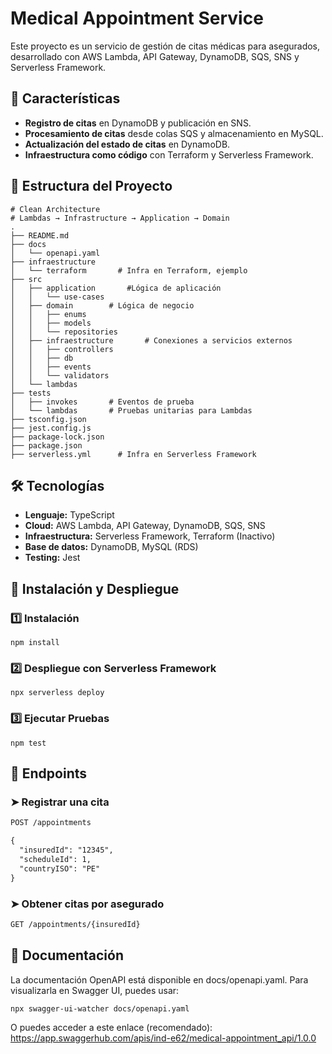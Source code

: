 # Medical Appointment Service

Este proyecto es un servicio de gestión de citas médicas para asegurados, desarrollado con AWS Lambda, API Gateway, DynamoDB, SQS, SNS y Serverless Framework.  

## 🚀 Características  

- **Registro de citas** en DynamoDB y publicación en SNS.  
- **Procesamiento de citas** desde colas SQS y almacenamiento en MySQL.  
- **Actualización del estado de citas** en DynamoDB.  
- **Infraestructura como código** con Terraform y Serverless Framework.  

## 📂 Estructura del Proyecto  
```console
# Clean Architecture 
# Lambdas → Infrastructure → Application → Domain
.
├── README.md
├── docs
│   └── openapi.yaml
├── infraestructure
│   └── terraform       # Infra en Terraform, ejemplo
├── src
│   ├── application       #Lógica de aplicación
│   │   └── use-cases
│   ├── domain        # Lógica de negocio
│   │   ├── enums
│   │   ├── models
│   │   └── repositories
│   ├── infraestructure       # Conexiones a servicios externos
│   │   ├── controllers
│   │   ├── db
│   │   ├── events
│   │   └── validators
│   └── lambdas
├── tests
│   ├── invokes       # Eventos de prueba
│   └── lambdas       # Pruebas unitarias para Lambdas
├── tsconfig.json
├── jest.config.js
├── package-lock.json
├── package.json
├── serverless.yml      # Infra en Serverless Framework
```

## 🛠 Tecnologías  

- **Lenguaje:** TypeScript  
- **Cloud:** AWS Lambda, API Gateway, DynamoDB, SQS, SNS  
- **Infraestructura:** Serverless Framework, Terraform (Inactivo)
- **Base de datos:** DynamoDB, MySQL (RDS)  
- **Testing:** Jest  

## 🚀 Instalación y Despliegue  

### 1️⃣ Instalación 
```console
npm install
```

### 2️⃣ Despliegue con Serverless Framework
```console
npx serverless deploy
```

### 3️⃣ Ejecutar Pruebas
```console
npm test
```

## 📌 Endpoints

### ➤ Registrar una cita

```markdown
POST /appointments

{
  "insuredId": "12345",
  "scheduleId": 1,
  "countryISO": "PE"
}
```
### ➤ Obtener citas por asegurado

```markdown
GET /appointments/{insuredId}
```

## 📄 Documentación

La documentación OpenAPI está disponible en docs/openapi.yaml. Para visualizarla en Swagger UI, puedes usar:

```console
npx swagger-ui-watcher docs/openapi.yaml
```

O puedes acceder a este enlace (recomendado):
https://app.swaggerhub.com/apis/ind-e62/medical-appointment_api/1.0.0